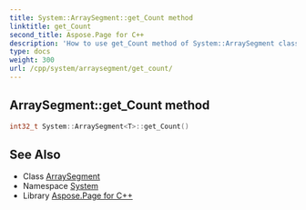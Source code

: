 ```yaml
---
title: System::ArraySegment::get_Count method
linktitle: get_Count
second_title: Aspose.Page for C++
description: 'How to use get_Count method of System::ArraySegment class in C++.'
type: docs
weight: 300
url: /cpp/system/arraysegment/get_count/
---
```

## ArraySegment::get_Count method




```cpp
int32_t System::ArraySegment<T>::get_Count()
```

## See Also

* Class [ArraySegment](../)
* Namespace [System](../../)
* Library [Aspose.Page for C++](../../../)
